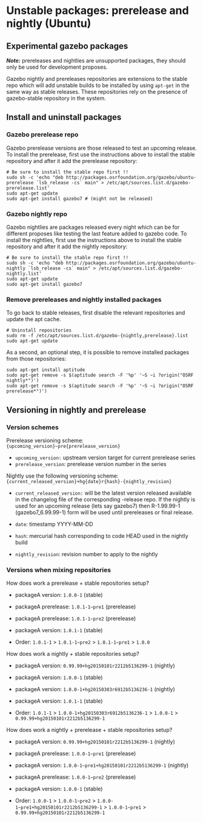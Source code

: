 # Unstable packages: prerelease and nightly (Ubuntu)

## Experimental gazebo packages

***Note:*** prereleases and nightlies are unsupported packages, they should
only be used for development proposes.

Gazebo nightly and prereleases repositories are extensions to the stable
repo which will add unstable builds to be installed by using `apt-get`
in the same way as stable releases. These repositories rely on the
presence of gazebo-stable repository in the system.

## Install and uninstall packages

### Gazebo prerelease repo

Gazebo prerelease versions are those released to test an upcoming release.
To install the prerelease, first use the
instructions above to install the stable repository and after it add the
prerelease repository:

```
# Be sure to install the stable repo first !!
sudo sh -c 'echo "deb http://packages.osrfoundation.org/gazebo/ubuntu-prerelease `lsb_release -cs` main" > /etc/apt/sources.list.d/gazebo-prerelease.list'
sudo apt-get update
sudo apt-get install gazebo7 # (might not be released)
```

### Gazebo nightly repo

Gazebo nightlies are packages released every night which can be for different
proposes like testing the last feature added to gazebo code. To install the
nightlies, first use the instructions above to install the stable repository
and after it add the nightly repository:

```
# Be sure to install the stable repo first !!
sudo sh -c 'echo "deb http://packages.osrfoundation.org/gazebo/ubuntu-nightly `lsb_release -cs` main" > /etc/apt/sources.list.d/gazebo-nightly.list'
sudo apt-get update
sudo apt-get install gazebo7
```

### Remove prereleases and nightly installed packages

To go back to stable releases, first disable the relevant repositories
and update the apt cache.

```
# Uninstall repositories
sudo rm -f /etc/apt/sources.list.d/gazebo-{nightly,prerelease}.list
sudo apt-get update
```

As a second, an optional step, it is possible to remove installed packages from those repositories:

```
sudo apt-get install aptitude
sudo apt-get remove -s $(aptitude search -F '%p' '~S ~i ?origin("OSRF nightly*")')
sudo apt-get remove -s $(aptitude search -F '%p' '~S ~i ?origin("OSRF prerelease*")')
```

## Versioning in nightly and prerelease

### Version schemes

Prerelease versioning scheme: `{upcoming_version}~pre{prerelease_version}`

 * `upcoming_version:` upstream version target for current prerelease series
 * `prerelease_version`: prerelease version number in the series

Nightly use the following versioning scheme: `{current_released_version}+hg{date}r{hash}-{nightly_revision}`

 * `current_released_version:` will be the latest version released available in
   the changelog file of the corresponding -release repo. If the nightly is
   used for an upcoming release (lets say gazebo7) then R-1.99.99-1
   (gazebo7_6.99.99-1) form will be used until prereleases or final release.

 * `date`: timestamp YYYY-MM-DD

 * `hash`: mercurial hash corresponding to code HEAD used in the nightly build

 * `nightly_revision`:  revision number to apply to the nightly

### Versions when mixing repositories

How does work a prerelease + stable repositories setup?

 * packageA version: `1.0.0-1` (stable)
 * packageA prerelease: `1.0.1-1~pre1` (prerelease)
 * packageA prerelease: `1.0.1-1~pre2` (prerelease)
 * packageA version: `1.0.1-1` (stable)

 * Order: `1.0.1-1` > `1.0.1-1~pre2` > `1.0.1-1~pre1` > `1.0.0`

How does work a nightly + stable repositories setup?

 * packageA version: `0.99.99+hg20150101r2212b5136299-1` (nightly)
 * packageA version: `1.0.0-1` (stable)
 * packageA version: `1.0.0-1+hg20150303r6912b5136236-1` (nightly)
 * packageA version: `1.0.1-1` (stable)

 * Order: `1.0.1-1` > `1.0.0-1+hg20150303r6912b5136236-1` > `1.0.0-1` > `0.99.99+hg20150101r2212b5136299-1`

How does work a nightly + prerelease + stable repositories setup?

 * packageA version: `0.99.99+hg20150101r2212b5136299-1` (nightly)
 * packageA prerelease: `1.0.0-1~pre1` (prerelease)
 * packageA version: `1.0.0-1~pre1+hg20150101r2212b5136299-1` (nightly)
 * packageA prerelease: `1.0.0-1~pre2` (prerelease)
 * packageA version: `1.0.0-1` (stable)

 * Order: `1.0.0-1` > `1.0.0-1~pre2` > `1.0.0-1~pre1+hg20150101r2212b5136299-1` > `1.0.0-1~pre1` > `0.99.99+hg20150101r2212b5136299-1`
